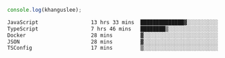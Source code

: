 ```js
console.log(khanguslee);
```

<!--START_SECTION:waka-->

```txt
JavaScript                 13 hrs 33 mins  ██████████████▓░░░░░░░░░░   59.05 %
TypeScript                 7 hrs 46 mins   ████████▒░░░░░░░░░░░░░░░░   33.88 %
Docker                     28 mins         ▓░░░░░░░░░░░░░░░░░░░░░░░░   02.06 %
JSON                       28 mins         ▓░░░░░░░░░░░░░░░░░░░░░░░░   02.06 %
TSConfig                   17 mins         ▒░░░░░░░░░░░░░░░░░░░░░░░░   01.24 %
```

<!--END_SECTION:waka-->

<!--
**khanguslee/khanguslee** is a ✨ _special_ ✨ repository because its `README.md` (this file) appears on your GitHub profile.

Here are some ideas to get you started:

- 🔭 I’m currently working on ...
- 🌱 I’m currently learning ...
- 👯 I’m looking to collaborate on ...
- 🤔 I’m looking for help with ...
- 💬 Ask me about ...
- 📫 How to reach me: ...
- 😄 Pronouns: ...
- ⚡ Fun fact: ...
-->
